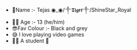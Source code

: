 - 🤴Name :- Tejas ◉_◉/༒𝕿𝖎𝖌𝖊𝖗༒/ShineStar_Royal
- 🧑‍💻 Age :- 13 (he/him)  
- 😎Fav Colour :- Black and grey
- 😅 l love playing video games 
- 🏫🎒 A student 🥺

<!---
ShinestarRoyal/ShinestarRoyal is a ✨ special ✨ repository because its `README.md` (this file) appears on your GitHub profile.
You can click the Preview link to take a look at your changes.
--->
